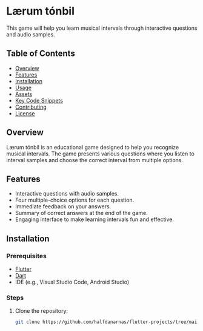 # Lærum tónbil

This game will help you learn musical intervals through interactive questions and audio samples.

## Table of Contents

- [Overview](#overview)
- [Features](#features)
- [Installation](#installation)
- [Usage](#usage)
- [Assets](#assets)
- [Key Code Snippets](#key-code-snippets)
- [Contributing](#contributing)
- [License](#license)

## Overview

Lærum tónbil is an educational game designed to help you recognize musical intervals. The game presents various questions where you listen to interval samples and choose the correct interval from multiple options.

## Features

- Interactive questions with audio samples.
- Four multiple-choice options for each question.
- Immediate feedback on your answers.
- Summary of correct answers at the end of the game.
- Engaging interface to make learning intervals fun and effective.

## Installation

### Prerequisites

- [Flutter](https://flutter.dev/docs/get-started/install)
- [Dart](https://dart.dev/get-dart)
- IDE (e.g., Visual Studio Code, Android Studio)

### Steps

1. Clone the repository:
   ```bash
   git clone https://github.com/halfdanarnas/flutter-projects/tree/main/adv_basics
